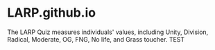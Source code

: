 # LARP.github.io
The LARP Quiz measures individuals' values, including Unity, Division, Radical, Moderate, OG, FNG, No life, and Grass toucher. TEST
